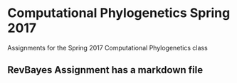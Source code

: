 # Computational Phylogenetics Spring 2017
Assignments for the Spring 2017 Computational Phylogenetics class

RevBayes Assignment has a markdown file
-----------------------------------------
